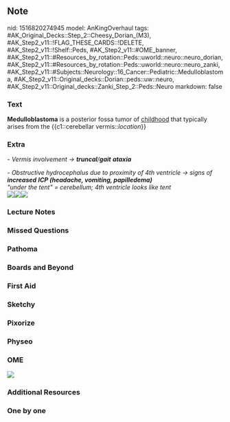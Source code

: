 ## Note
nid: 1516820274945
model: AnKingOverhaul
tags: #AK_Original_Decks::Step_2::Cheesy_Dorian_(M3), #AK_Step2_v11::!FLAG_THESE_CARDS::!DELETE, #AK_Step2_v11::!Shelf::Peds, #AK_Step2_v11::#OME_banner, #AK_Step2_v11::#Resources_by_rotation::Peds::uworld::neuro::neuro_dorian, #AK_Step2_v11::#Resources_by_rotation::Peds::uworld::neuro::neuro_zanki, #AK_Step2_v11::#Subjects::Neurology::16_Cancer::Pediatric::Medulloblastoma, #AK_Step2_v11::Original_decks::Dorian::peds::uw::neuro, #AK_Step2_v11::Original_decks::Zanki_Step_2::Peds::Neuro
markdown: false

### Text
<b>Medulloblastoma</b> is a posterior fossa tumor of
<u>childhood</u> that typically arises from the {{c1::cerebellar
vermis::<i>location</i>}}

### Extra
<i>- Vermis involvement → <b>truncal</b>/<b>gait</b>
<b>ataxia</b></i>
<div>
  <i>- Obstructive hydrocephalus due to proximity of 4th ventricle
  → signs of <b>increased</b> <b>ICP (headache, vomiting,
  papilledema)</b></i>
  <div>
    <i>"under the tent" = cerebellum; 4th ventricle looks like
    tent</i>
  </div>
  <div>
    <img src="paste-55499567399166.jpg"><i><img src=
    "paste-198320114892801.jpg"><img src=
    "paste-1361856820150273.jpg"></i>
  </div>
</div>

### Lecture Notes


### Missed Questions


### Pathoma


### Boards and Beyond


### First Aid


### Sketchy


### Pixorize


### Physeo


### OME
<div class="ome-widget">
  <a href="https://onlinemeded.org?ref=anki"><img src=
  "_OME_AnkiFlashcards_General_3.png"></a>
</div>

### Additional Resources


### One by one

